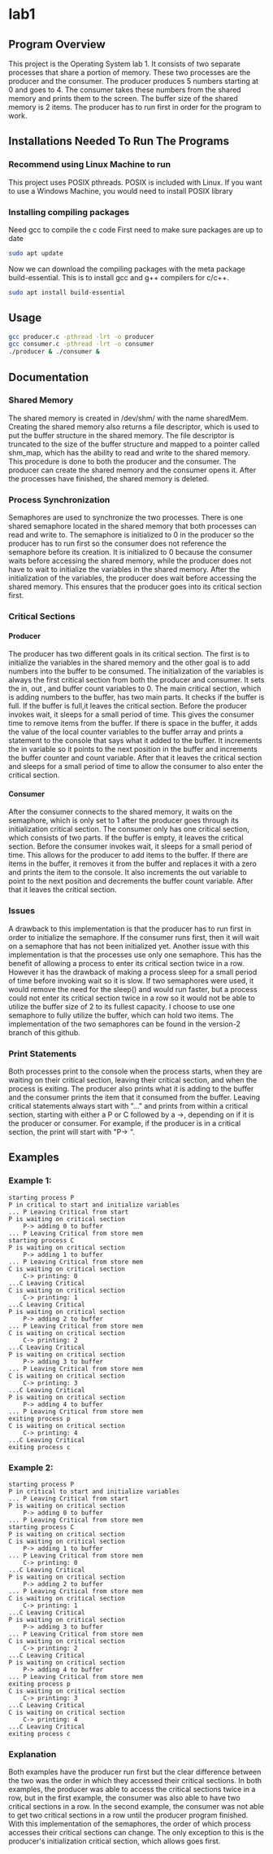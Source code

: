 # lab1
## Program Overview
This project is the Operating System lab 1. It consists of two separate processes that share a portion of memory. These two processes are the producer and the consumer. The producer produces 5 numbers starting at 0 and goes to 4. The consumer takes these numbers from the shared memory and prints them to the screen. The buffer size of the shared memory is 2 items. The producer has to run first in order for the program to work.
## Installations Needed To Run The Programs
### Recommend using Linux Machine to run  
This project uses POSIX pthreads. POSIX is included with Linux. If you want to use a Windows Machine, you would need to install POSIX library
### Installing compiling packages
Need gcc to compile the c code
First need to make sure packages are up to date
```bash
sudo apt update
```
Now we can download the compiling packages with the meta package build-essential. This is to install gcc and g++ compilers for c/c++.
```bash
sudo apt install build-essential
```

## Usage
```bash
gcc producer.c -pthread -lrt -o producer
gcc consumer.c -pthread -lrt -o consumer
./producer & ./consumer &
```
## Documentation
### Shared Memory
The shared memory is created in /dev/shm/ with the name sharedMem. Creating the shared memory also returns a file descriptor, which is used to put the buffer structure in the shared memory. The file descriptor is truncated to the size of the buffer structure and mapped to a pointer called shm_map, which has the ability to read and write to the shared memory. This procedure is done to both the producer and the consumer. The producer can create the shared memory and the consumer opens it. After the processes have finished, the shared memory is deleted.
### Process Synchronization 
Semaphores are used to synchronize the two processes. There is one shared semaphore located in the shared memory that both processes can read and write to. The semaphore is initialized to 0 in the producer so the producer has to run first so the consumer does not reference the semaphore before its creation. It is initialized to 0 because the consumer waits before accessing the shared memory, while the producer does not have to wait to initialize the variables in the shared memory. After the initialization of the variables, the producer does wait before accessing the shared memory. This ensures that the producer goes into its critical section first. 
### Critical Sections
#### Producer
The producer has two different goals in its critical section. The first is to initialize the variables in the shared memory and the other goal is to add numbers into the buffer to be consumed. The initialization of the variables is always the first critical section from both the producer and consumer. It sets the in, out , and buffer count variables to 0. The main critical section, which is adding numbers to the buffer, has two main parts. It checks if the buffer is full. If the buffer is full,it leaves the critical section. Before the producer invokes wait, it sleeps for a small period of time. This gives the consumer time to remove items from the buffer. If there is space in the buffer, it adds the value of the local counter variables to the buffer array and prints a statement to the console that says what it added to the buffer. It increments the in variable so it points to the next position in the buffer and increments the buffer counter and count variable. After that it leaves the critical section and sleeps for a small period of time to allow the consumer to also enter the critical section.
#### Consumer	
After the consumer connects to the shared memory, it waits on the semaphore, which is only set to 1 after the producer goes through its initialization critical section. The consumer only has one critical section, which consists of two parts. If the buffer is empty, it leaves the critical section. Before the consumer invokes wait, it sleeps for a small period of time. This allows for the producer to add items to the buffer. If there are items in the buffer, it removes it from the buffer and replaces it with a zero and prints the item to the console. It also increments the out variable to point to the next position and decrements the buffer count variable. After that it leaves the critical section.
### Issues
A drawback to this implementation is that the producer has to run first in order to initialize the semaphore. If the consumer runs first, then it will wait on a semaphore that has not been initialized yet. Another issue with this implementation is that the processes use only one semaphore. This has the benefit of allowing a process to enter its critical section twice in a row. However it has the drawback of making a process sleep for a small period of time before invoking wait so it is slow. If two semaphores were used, it would remove the need for the sleep()  and would run faster, but a process could not enter its critical section twice in a row so it would not be able to utilize the buffer size of 2 to its fullest capacity. I choose to use one semaphore to fully utilize the buffer, which can hold two items. The implementation of the two semaphores can be found in the version-2 branch of this github.
### Print Statements
Both processes print to the console when the process starts, when they are waiting on their critical section, leaving their critical section, and when the process is exiting. The producer also prints what it is adding to the buffer and the consumer prints the item that it consumed from the buffer. Leaving critical statements always start with "..." and prints from within a critical section, starting with either a P or C followed by a ->, depending on if it is the producer or consumer. For example, if the producer is in a critical section, the print will start with "P-> ".
## Examples
### Example 1:
```code
starting process P
P in critical to start and initialize variables
... P Leaving Critical from start
P is waiting on critical section
	P-> adding 0 to buffer
... P Leaving Critical from store mem
starting process C
P is waiting on critical section
	P-> adding 1 to buffer
... P Leaving Critical from store mem
C is waiting on critical section
	C-> printing: 0
...C Leaving Critical
C is waiting on critical section
	C-> printing: 1
...C Leaving Critical
P is waiting on critical section
	P-> adding 2 to buffer
... P Leaving Critical from store mem
C is waiting on critical section
	C-> printing: 2
...C Leaving Critical
P is waiting on critical section
	P-> adding 3 to buffer
... P Leaving Critical from store mem
C is waiting on critical section
	C-> printing: 3
...C Leaving Critical
P is waiting on critical section
	P-> adding 4 to buffer
... P Leaving Critical from store mem
exiting process p
C is waiting on critical section
	C-> printing: 4
...C Leaving Critical
exiting process c
```
### Example 2:
```code
starting process P
P in critical to start and initialize variables
... P Leaving Critical from start
P is waiting on critical section
	P-> adding 0 to buffer
... P Leaving Critical from store mem
starting process C
P is waiting on critical section
C is waiting on critical section
	P-> adding 1 to buffer
... P Leaving Critical from store mem
	C-> printing: 0
...C Leaving Critical
P is waiting on critical section
	P-> adding 2 to buffer
... P Leaving Critical from store mem
C is waiting on critical section
	C-> printing: 1
...C Leaving Critical
P is waiting on critical section
	P-> adding 3 to buffer
... P Leaving Critical from store mem
C is waiting on critical section
	C-> printing: 2
...C Leaving Critical
P is waiting on critical section
	P-> adding 4 to buffer
... P Leaving Critical from store mem
exiting process p
C is waiting on critical section
	C-> printing: 3
...C Leaving Critical
C is waiting on critical section
	C-> printing: 4
...C Leaving Critical
exiting process c
```
### Explanation
Both examples have the producer run first but the clear difference between the two was the order in which they accessed their critical sections. In both examples, the producer was able to access the critical sections twice in a row, but in the first example, the consumer was also able to have two critical sections in a row. In the second example, the consumer was not able to get two critical sections in a row until the producer program finished. With this implementation of the semaphores, the order of which process accesses their critical sections can change. The only exception to this is the producer's initialization critical section, which allows goes first.
